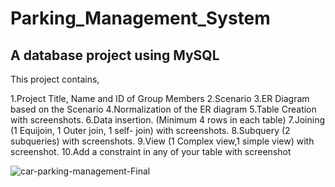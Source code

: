 # Parking_Management_System
A database project using MySQL
--------------------------------------------
This project contains,


1.Project Title, Name and ID of Group Members
2.Scenario
3.ER Diagram based on the Scenario 
4.Normalization of the ER diagram
5.Table Creation with screenshots.
6.Data insertion. (Minimum 4 rows in each table)
7.Joining (1 Equijoin, 1 Outer join, 1 self- join) with screenshots.
8.Subquery (2 subqueries) with screenshots.
9.View (1 Complex view,1 simple view) with screenshot.
10.Add a constraint in any of your table with screenshot


![car-parking-management-Final](https://user-images.githubusercontent.com/108008599/207929538-52c6e3b4-c04c-477d-aa19-35bfe0511743.png)
